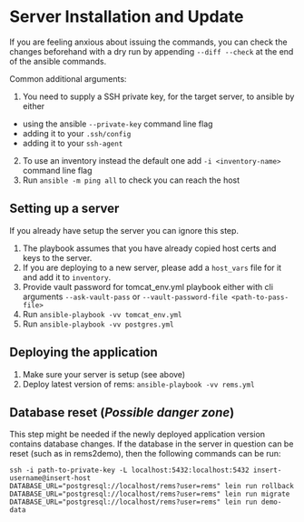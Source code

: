 # Server Installation and Update

If you are feeling anxious about issuing the commands, you can check the changes beforehand with a dry run by appending `--diff --check` at the end of the ansible commands.

Common additional arguments:

1. You need to supply a SSH private key, for the target server, to ansible by either
  * using the ansible `--private-key` command line flag
  * adding it to your `.ssh/config`
  * adding it to your `ssh-agent`
2. To use an inventory instead the default one add `-i <inventory-name>` command line flag
3. Run `ansible -m ping all` to check you can reach the host

## Setting up a server
If you already have setup the server you can ignore this step.

1. The playbook assumes that you have already copied host certs and keys to the server.
2. If you are deploying to a new server, please add a `host_vars` file for it and add it to `inventory`.
3. Provide vault password for tomcat_env.yml playbook either with cli arguments `--ask-vault-pass` or `--vault-password-file <path-to-pass-file>`
4. Run `ansible-playbook -vv tomcat_env.yml`
5. Run `ansible-playbook -vv postgres.yml`

## Deploying the application

1. Make sure your server is setup (see above)
2. Deploy latest version of rems: `ansible-playbook -vv rems.yml`

## Database reset (*Possible danger zone*)

This step might be needed if the newly deployed application version contains database changes. If the database in the server in question can be reset (such as in rems2demo), then the following commands can be run:
```
ssh -i path-to-private-key -L localhost:5432:localhost:5432 insert-username@insert-host
DATABASE_URL="postgresql://localhost/rems?user=rems" lein run rollback
DATABASE_URL="postgresql://localhost/rems?user=rems" lein run migrate
DATABASE_URL="postgresql://localhost/rems?user=rems" lein run demo-data
```
